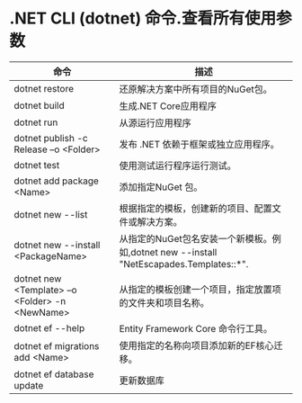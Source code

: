 # .NET CLI (dotnet) 命令.查看所有使用参数

命令 | 描述 
---|---|
dotnet restore|还原解决方案中所有项目的NuGet包。
dotnet build|生成.NET Core应用程序
dotnet run|从源运行应用程序
dotnet publish -c Release –o &#60;Folder&#62;|发布 .NET 依赖于框架或独立应用程序。
dotnet test|使用测试运行程序运行测试。
dotnet add package &#60;Name&#62;|添加指定NuGet 包。
dotnet new --list|根据指定的模板，创建新的项目、配置文件或解决方案。
dotnet new --install &#60;PackageName&#62;|从指定的NuGet包名安装一个新模板。例如,dotnet new --install "NetEscapades.Templates::*".
dotnet new &#60;Template&#62; –o &#60;Folder&#62; -n &#60;NewName&#62;|从指定的模板创建一个项目，指定放置项的文件夹和项目名称。
dotnet ef --help|Entity Framework Core 命令行工具。
dotnet ef migrations add &#60;Name&#62;|使用指定的名称向项目添加新的EF核心迁移。
dotnet ef database update|更新数据库




